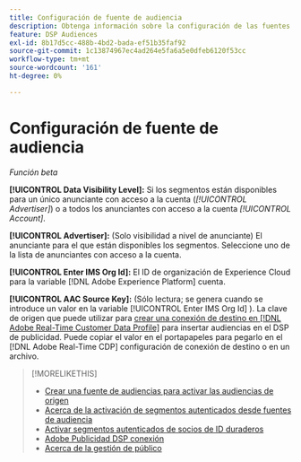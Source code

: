 ```yaml
---
title: Configuración de fuente de audiencia
description: Obtenga información sobre la configuración de las fuentes de audiencia.
feature: DSP Audiences
exl-id: 8b17d5cc-488b-4bd2-bada-ef51b35faf92
source-git-commit: 1c13874967ec4ad264e5fa6a5e0dfeb6120f53cc
workflow-type: tm+mt
source-wordcount: '161'
ht-degree: 0%

---
```


# Configuración de fuente de audiencia

*Función beta*

**[!UICONTROL Data Visibility Level]:** Si los segmentos están disponibles para un único anunciante con acceso a la cuenta (*[!UICONTROL Advertiser]*) o a todos los anunciantes con acceso a la cuenta *[!UICONTROL Account]*.

**[!UICONTROL Advertiser]:** (Solo visibilidad a nivel de anunciante) El anunciante para el que están disponibles los segmentos. Seleccione uno de la lista de anunciantes con acceso a la cuenta.

**[!UICONTROL Enter IMS Org Id]:** El ID de organización de Experience Cloud para la variable [!DNL Adobe Experience Platform] cuenta.

**[!UICONTROL AAC Source Key]:** (Sólo lectura; se genera cuando se introduce un valor en la variable [!UICONTROL Enter IMS Org Id] ). La clave de origen que puede utilizar para [crear una conexión de destino en [!DNL Adobe Real-Time Customer Data Profile]](https://experienceleague.adobe.com/docs/experience-platform/destinations/catalog/advertising/adobe-advertising-cloud-connection.html) para insertar audiencias en el DSP de publicidad. Puede copiar el valor en el portapapeles para pegarlo en el [!DNL Adobe Real-Time CDP] configuración de conexión de destino o en un archivo.

>[!MORELIKETHIS]
>
>* [Crear una fuente de audiencias para activar las audiencias de origen](source-create.md)
>* [Acerca de la activación de segmentos autenticados desde fuentes de audiencia](source-about.md)
>* [Activar segmentos autenticados de socios de ID duraderos](source-durable-id.md)
>* [Adobe Publicidad DSP conexión](https://experienceleague.adobe.com/docs/experience-platform/destinations/catalog/advertising/adobe-advertising-cloud-connection.html)
>* [Acerca de la gestión de público](/help/dsp/audiences/audience-about.md)

